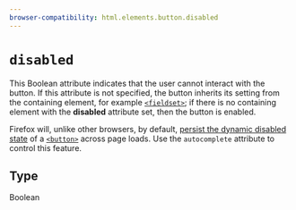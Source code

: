 ```yaml
---
browser-compatibility: html.elements.button.disabled
---
```


# `disabled`

This Boolean attribute indicates that the user cannot interact with
the button. If this attribute is not specified, the button inherits
its setting from the containing element, for example
[`<fieldset>`](/en-US/docs/Web/HTML/Element/fieldset);
if there is no containing element with the **disabled** attribute
set, then the button is enabled.

Firefox will, unlike other browsers, by default, [persist the
dynamic disabled
state](https://stackoverflow.com/questions/5985839/bug-with-firefox-disabled-attribute-of-input-not-resetting-when-refreshing)
of a
[`<button>`](/en-US/docs/Web/HTML/Element/button)
across page loads. Use the `autocomplete` attribute to control this
feature.

## Type

Boolean

